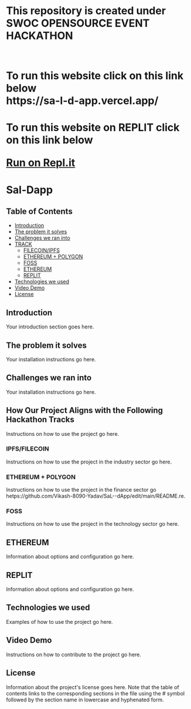 # This repository is created under  SWOC  OPENSOURCE EVENT HACKATHON 
<br>
<h1>
To run this website  click on this link below  <br>
  https://sa-l-d-app.vercel.app/
</h1>
<h1>
To run this website on REPLIT  click on this link below  
 
[Run on Repl.it](https://replit.com/@17Vikashyadav/SaL-dApp)
  
  </h1>
    


# Sal-Dapp

## Table of Contents

- [Introduction](#introduction)
- [The problem it solves](#the-problem-it-solves)
- [Challenges we ran into](#challenges-we-ran-into)
- [TRACK](#how-our-project-aligns-with-the-following-hackathon-tracks)
  - [FILECOIN/IPFS](#ipfsfilecoin)
  - [ETHEREUM + POLYGON](#ethereum--polygon)
  - [FOSS](#foss)
  - [ETHEREUM](#ethereum)
  - [REPLIT](#replit)
- [Technologies we used](#technologies-we-used)
- [Video Demo](#video-demo)
- [License](#license)

## Introduction
Your introduction section goes here.

## The problem it solves
Your installation instructions go here.

## Challenges we ran into
Your installation instructions go here.

## How Our Project Aligns with the Following Hackathon Tracks 
Instructions on how to use the project go here.

### IPFS/FILECOIN
Instructions on how to use the project in the industry sector go here.

### ETHEREUM + POLYGON
Instructions on how to use the project in the finance sector go hetps://github.com/Vikash-8090-Yadav/SaL--dApp/edit/main/README.re.

### FOSS
Instructions on how to use the project in the technology sector go here.

## ETHEREUM
Information about options and configuration go here.

## REPLIT
Information about options and configuration go here.

## Technologies we used
Examples of how to use the project go here.

## Video Demo
Instructions on how to contribute to the project go here.

## License
Information about the project's license goes here.
Note that the table of contents links to the corresponding sections in the file using the # symbol followed by the section name in lowercase and hyphenated form.






